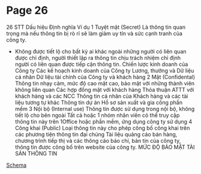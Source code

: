 # Page 26

26
STT
Dấu hiệu
Định nghĩa
Ví dụ
1
Tuyệt mật 
(Secret)
Là thông tin quan trọng mà nếu thông tin 
bị rò rỉ sẽ làm giảm uy tín và sức cạnh 
tranh của công ty.
- Không được tiết lộ cho bất kỳ ai khác 
ngoài những người có liên quan được chỉ 
định, người thiết lập ra thông tin chịu 
trách nhiệm chỉ định người có liên quan 
được tiếp cận thông tin.
Chiến lược kinh doanh của Công ty
Các kế hoạch kinh doanh của Công ty
Lương, thưởng và Dữ liệu cá nhân
Dữ liệu tài chính của Công ty và khách hàng
2
Mật 
(Confidental)
Thông tin nhạy cảm, mức độ cao mật cao, 
bảo mật với những thành viên không liên 
quan
Các hợp đồng mật với khách hàng
Thỏa thuận ATTT với khách hàng và các NCC
Thông tin cá nhân của Khách hàng và các tài liệu tương tự 
khác
Thông tin dự án
Hồ sơ sản xuất và gia công phần mềm
3
Nội bộ 
(Internal use)
Thông tin được sử dụng trong nội bộ, 
không tiết lộ cho bên ngoài
Tất cả hoặc 1 nhóm nhân viên có thể truy cập thông tin này 
trên 1Office hoặc phần mềm, ứng dụng công ty sử dụng
4
Công khai 
(Public)
Loại thông tin này cho phép công bố công 
khai trên các phương tiện thông tin đại 
chúng
Tài liệu quảng cáo bán hàng, chương trình tiếp thị và các 
thông cáo báo chí, bản tin của công ty, thông tin được công 
bố trên website của công ty.
MỨC ĐỘ BẢO MẬT TÀI SẢN THÔNG TIN

[Schema](page_26_img_0.png)
